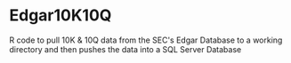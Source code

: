 # Edgar10K10Q
R code to pull 10K &amp; 10Q data from the SEC's Edgar Database to a 
working directory and then pushes the data into a SQL Server Database

